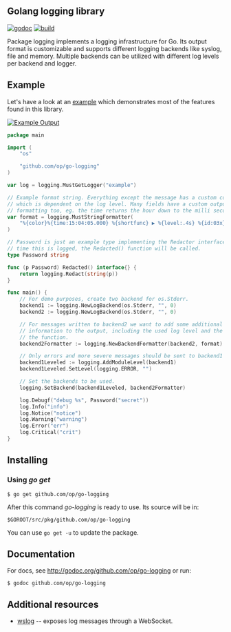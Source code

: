 ## Golang logging library

[![godoc](http://img.shields.io/badge/godoc-reference-blue.svg?style=flat)](https://godoc.org/github.com/op/go-logging) [![build](https://img.shields.io/travis/op/go-logging.svg?style=flat)](https://travis-ci.org/op/go-logging)

Package logging implements a logging infrastructure for Go. Its output format
is customizable and supports different logging backends like syslog, file and
memory. Multiple backends can be utilized with different log levels per backend
and logger.

## Example

Let's have a look at an [example](examples/example.go) which demonstrates most
of the features found in this library.

[![Example Output](examples/example.png)](examples/example.go)

```go
package main

import (
	"os"

	"github.com/op/go-logging"
)

var log = logging.MustGetLogger("example")

// Example format string. Everything except the message has a custom color
// which is dependent on the log level. Many fields have a custom output
// formatting too, eg. the time returns the hour down to the milli second.
var format = logging.MustStringFormatter(
	"%{color}%{time:15:04:05.000} %{shortfunc} ▶ %{level:.4s} %{id:03x}%{color:reset} %{message}",
)

// Password is just an example type implementing the Redactor interface. Any
// time this is logged, the Redacted() function will be called.
type Password string

func (p Password) Redacted() interface{} {
	return logging.Redact(string(p))
}

func main() {
	// For demo purposes, create two backend for os.Stderr.
	backend1 := logging.NewLogBackend(os.Stderr, "", 0)
	backend2 := logging.NewLogBackend(os.Stderr, "", 0)

	// For messages written to backend2 we want to add some additional
	// information to the output, including the used log level and the name of
	// the function.
	backend2Formatter := logging.NewBackendFormatter(backend2, format)

	// Only errors and more severe messages should be sent to backend1
	backend1Leveled := logging.AddModuleLevel(backend1)
	backend1Leveled.SetLevel(logging.ERROR, "")

	// Set the backends to be used.
	logging.SetBackend(backend1Leveled, backend2Formatter)

	log.Debugf("debug %s", Password("secret"))
	log.Info("info")
	log.Notice("notice")
	log.Warning("warning")
	log.Error("err")
	log.Critical("crit")
}
```

## Installing

### Using *go get*

    $ go get github.com/op/go-logging

After this command *go-logging* is ready to use. Its source will be in:

    $GOROOT/src/pkg/github.com/op/go-logging

You can use `go get -u` to update the package.

## Documentation

For docs, see http://godoc.org/github.com/op/go-logging or run:

    $ godoc github.com/op/go-logging

## Additional resources

* [wslog](https://godoc.org/github.com/cryptix/go/logging/wslog) -- exposes log messages through a WebSocket.
